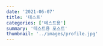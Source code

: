 ```yaml
---
date: '2021-06-07'
title: '테스트'
categories: ['테스트용']
summary: '테스트용 포스트'
thumbnail: '../images/profile.jpg'
---
```

